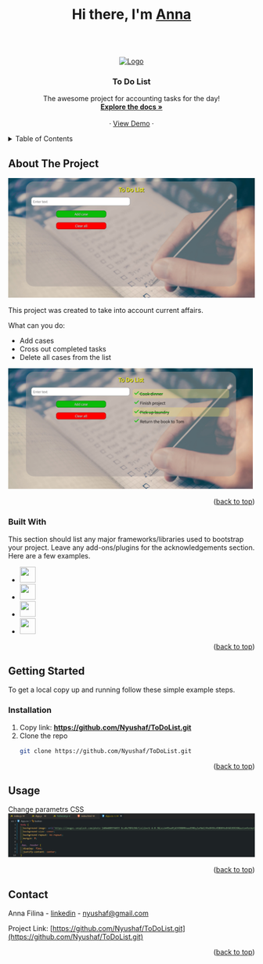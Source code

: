 <a name="readme-top"></a>
<div>
  <h1 align="center">Hi there, I'm <a href="https://www.instagram.com/prostofil_ka/" target="_blank">Anna</a></h1>
    <br />
</div>
<br />
<!-- PROJECT LOGO -->
<br />
<div align="center">
  <a href="https://github.com/Nyushaf/ToDoList.git">
    <img src="https://em-content.zobj.net/thumbs/240/microsoft/319/memo_1f4dd.png" alt="Logo" width="80" height="80">
  </a>

  <h3 align="center">To Do List</h3>

  <p align="center">
    The awesome project for accounting tasks for the day!
    <br />
    <a href="https://github.com/Nyushaf/ToDoList/tree/main/src"><strong>Explore the docs »</strong></a>
    <br />
    <br />
    ·
    <a href="https://nyushaf-to-do-list.netlify.app/">View Demo</a>
    ·
  </p>
  <a name="readme-top"></a>
</div>



<!-- TABLE OF CONTENTS -->
<details>
  <summary>Table of Contents</summary>
  <ol>
    <li>
      <a href="#about-the-project">About The Project</a>
      <ul>
        <li><a href="#built-with">Built With</a></li>
      </ul>
    </li>
    <li>
      <a href="#getting-started">Getting Started</a>
      <ul>
        <li><a href="#installation">Installation</a></li>
      </ul>
    </li>
    <li><a href="#usage">Usage</a></li>
    <li><a href="#contact">Contact</a></li>
  </ol>
</details>

<!-- ABOUT THE PROJECT -->
## About The Project

<img src="image/TodoList.jpg" alt="screen">

This project was created to take into account current affairs.

What can you do:
* Add cases
* Cross out completed tasks
* Delete all cases from the list

<img width="500px" src="image/ToDoListExample.jpg" alt="screen">

<p align="right">(<a href="#readme-top">back to top</a>)</p>

### Built With

This section should list any major frameworks/libraries used to bootstrap your project. Leave any add-ons/plugins for the acknowledgements section. Here are a few examples.

* <img height="32" width="32" src="https://cdn.simpleicons.org/react" />
* <img height="32" width="32" src="https://cdn.simpleicons.org/javascript" />
* <img height="32" width="32" src="https://cdn.simpleicons.org/html5" />
* <img height="32" width="32" src="https://cdn.simpleicons.org/css3" />

<p align="right">(<a href="#readme-top">back to top</a>)</p>

<!-- GETTING STARTED -->
## Getting Started

To get a local copy up and running follow these simple example steps.

### Installation

1. Copy link: <strong>https://github.com/Nyushaf/ToDoList.git</strong>
2. Clone the repo 
   ```sh
   git clone https://github.com/Nyushaf/ToDoList.git
   ```

<p align="right">(<a href="#readme-top">back to top</a>)</p>



<!-- USAGE EXAMPLES -->
## Usage

Change parametrs CSS
   <img src="image/ToDoListCode.jpg" alt="screen">
   
<p align="right">(<a href="#readme-top">back to top</a>)</p>

<!-- CONTACT -->
## Contact

Anna Filina - [linkedin](https://www.linkedin.com/in/anyuta-filina-40a131265/) - nyushaf@gmail.com

Project Link: [https://github.com/Nyushaf/ToDoList.git](https://github.com/Nyushaf/ToDoList.git)

<p align="right">(<a href="#readme-top">back to top</a>)</p

